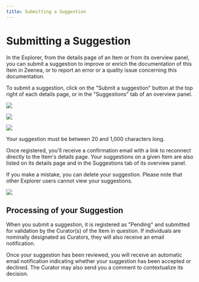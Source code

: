 ```yaml
---
title: Submitting a Suggestion  
---
```


# Submitting a Suggestion

In the Explorer, from the details page of an Item or from its overview panel, you can submit a suggestion to improve or enrich the documentation of this Item in Zeenea, or to report an error or a quality issue concerning this documentation.

To submit a suggestion, click on the "Submit a suggestion" button at the top right of each details page, or in the "Suggestions" tab of an overview panel.

![](/img/zeenea-submit-suggestion1.png)

![](/img/zeenea-submit-suggestion2.png)

![](/img/zeenea-submit-suggestion3.png)

Your suggestion must be between 20 and 1,000 characters long.

Once registered, you'll receive a confirmation email with a link to reconnect directly to the Item's details page. Your suggestions on a given Item are also listed on its details page and in the Suggestions tab of its overview panel.

If you make a mistake, you can delete your suggestion. Please note that other Explorer users cannot view your suggestions.

![](/img/zeenea-submit-suggestion4.png)

## Processing of your Suggestion

When you submit a suggestion, it is registered as "Pending" and submitted for validation by the Curator(s) of the Item in question. If individuals are nominally designated as Curators, they will also receive an email notification.

Once your suggestion has been reviewed, you will receive an automatic email notification indicating whether your suggestion has been accepted or declined. The Curator may also send you a comment to contextualize its decision.